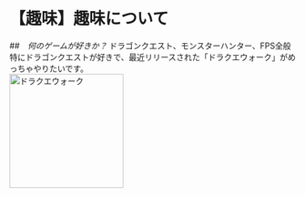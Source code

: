 # 【趣味】趣味について

##　*何のゲームが好きか？*
ドラゴンクエスト、モンスターハンター、FPS全般  
特にドラゴンクエストが好きで、最近リリースされた「ドラクエウォーク」がめっちゃやりたいです。  
<img width="200px" alt="ドラクエウォーク" src="https://www.google.co.jp/url?sa=i&rct=j&q=&esrc=s&source=images&cd=&ved=2ahUKEwiO4p3Phs3kAhVUM94KHXyDDFMQjRx6BAgBEAQ&url=https%3A%2F%2Fdq-walk.news%2Farchives%2F1442&psig=AOvVaw3GLSz4AYFsejmQsDFRTHOc&ust=1568438374403205">

